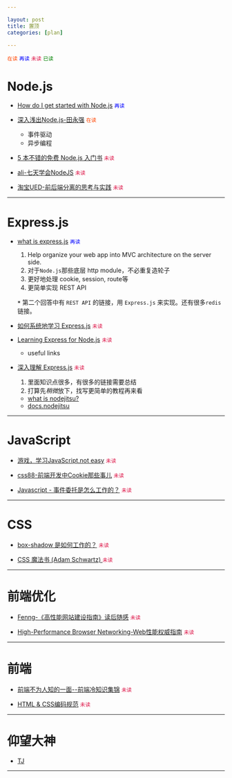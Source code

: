 ```yaml
---

layout: post
title: 置顶
categories: [plan]

---
```


<code style="color:#f40">在读</code>
<code style="color:blue">再读</code>
<code style="color:#d14">未读</code>
<code style="color:green">已读</code>

# Node.js

* [How do I get started with Node.js](http://stackoverflow.com/questions/2353818/how-do-i-get-started-with-node-js/5511507#5511507) <code style="color:blue">再读</code>

* [深入浅出Node.js-田永强](http://www.infoq.com/cn/master-nodejs) <code style="color:#f40">在读</code>
  * 事件驱动
  * 异步编程

* [5 本不错的免费 Node.js 入门书](http://weibo.com/1894238970/AFPAtlfex) <code style="color:#d14">未读</code>

* [ali-七天学会NodeJS](http://nqdeng.github.io/7-days-nodejs/) <code style="color:#d14">未读</code>

* [淘宝UED-前后端分离的思考与实践](http://ued.taobao.org/blog/2014/04/full-stack-development-with-nodejs/) <code style="color:#d14">未读</code>

---

# Express.js

* [what is express.js](http://stackoverflow.com/questions/12616153/what-is-express-js) <code style="color:blue">再读</code>

  1. Help organize your web app into MVC architecture on the server side.
  2. 对于`Node.js`那些底层 http module，不必重复造轮子
  3. 更好地处理 cookie, session, route等
  4. 更简单实现 REST API

  **`*`** 第二个回答中有 `REST API` 的链接，用 `Express.js` 来实现。还有很多`redis`链接。

* [如何系统地学习 Express.js](http://www.zhihu.com/question/19800119) <code style="color:#d14">未读</code>

* [Learning Express for Node.js](http://stackoverflow.com/questions/8144214/learning-express-for-node-js) <code style="color:#d14">未读</code>
  * useful links

* [深入理解 Express.js](http://blog.jobbole.com/41325/) <code style="color:#d14">未读</code>

  1. 里面知识点很多，有很多的链接需要总结
  2. 打算先*稍微*放下，找写更简单的教程再来看

  * [what is nodejitsu?](https://www.nodejitsu.com/documentation/)
  * [docs.nodejitsu](http://docs.nodejitsu.com/)

---

# JavaScript

* [游戏，学习JavaScript,not easy](http://alexnisnevich.github.io/untrusted/) <code style="color:#d14">未读</code>

* [css88-前端开发中Cookie那些事儿](http://www.css88.com/archives/4637) <code style="color:#d14">未读</code>

* [Javascript - 事件委托是怎么工作的？](http://blog.segmentfault.com/stephenlee/1190000000473293) <code style="color:#d14">未读</code>

---

# CSS

* [box-shadow 是如何工作的？](http://weibo.com/3244329632/AeA9OuDD0) <code style="color:#d14">未读</code>

* [CSS 魔法书 (Adam Schwartz) ](http://adamschwartz.co/magic-of-css/) <code style="color:#d14">未读</code>

---

# 前端优化

* [Fenng-《高性能网站建设指南》读后随感](http://dbanotes.net/web/high_performance_web_site.html) <code style="color:#d14">未读</code>

* [High-Performance Browser Networking-Web性能权威指南](http://chimera.labs.oreilly.com/books/1230000000545/index.html) <code style="color:#d14">未读</code>

---

# 前端

* [前端不为人知的一面--前端冷知识集锦](http://www.cnblogs.com/Wayou/p/things_you_dont_know_about_frontend.html) <code style="color:#d14">未读</code>

* [HTML & CSS编码规范](http://codeguide.bootcss.com/) <code style="color:#d14">未读</code>

---

# 仰望大神

* [TJ](http://weibo.com/1647185710/AxVIS2qsI)

---